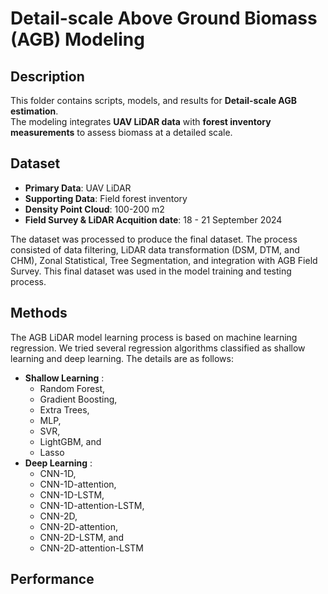 # Detail-scale Above Ground Biomass (AGB) Modeling  

## Description  
This folder contains scripts, models, and results for **Detail-scale AGB estimation**.  
The modeling integrates **UAV LiDAR data** with **forest inventory measurements** to assess biomass at a detailed scale.  

## Dataset  
- **Primary Data**: UAV LiDAR  
- **Supporting Data**: Field forest inventory  
- **Density Point Cloud**: 100-200 m2  
- **Field Survey & LiDAR Acquition date**: 18 - 21 September 2024  

The dataset was processed to produce the final dataset. The process consisted of data filtering, LiDAR data transformation (DSM, DTM, and CHM), Zonal Statistical, Tree Segmentation, and integration with AGB Field Survey. This final dataset was used in the model training and testing process.   

## Methods  
The AGB LiDAR model learning process is based on machine learning regression. We tried several regression algorithms classified as shallow learning and deep learning. The details are as follows:
- **Shallow Learning** :
  - Random Forest,
  - Gradient Boosting, 
  - Extra Trees,
  - MLP,
  - SVR,
  - LightGBM, and
  - Lasso  
- **Deep Learning** :
  - CNN-1D,
  - CNN-1D-attention,
  - CNN-1D-LSTM,
  - CNN-1D-attention-LSTM,
  - CNN-2D,
  - CNN-2D-attention,
  - CNN-2D-LSTM, and
  - CNN-2D-attention-LSTM  

## Performance 



